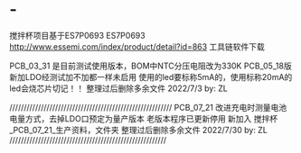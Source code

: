 # -
搅拌杯项目基于ES7P0693
ES7P0693 http://www.essemi.com/index/product/detail?id=863 工具链软件下载

PCB_03_31 是目前测试使用版本，BOM中NTC分压电阻改为330K
PCB_05_18版新加LDO经测试加不加都一样未启用
使用的led要标称5mA的，使用标称20mA的led会烧芯片切记！！
整理过后删除多余文件
2022/7/3    by: ZL

/////////////////////////////////////////////////////////
PCB_07_21 改进充电时测量电池电量方式，去掉LDO口预定为量产版本
老版本程序已更新停用
新加入 搅拌杯_PCB_07_21_生产资料，文件夹
整理过后删除多余文件
2022/7/30    by: ZL
///////////////////////////////////////////////////////